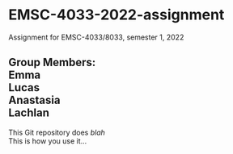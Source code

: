 # EMSC-4033-2022-assignment
Assignment for EMSC-4033/8033, semester 1, 2022

 **Group Members:**  
  Emma  
  Lucas  
  Anastasia  
  Lachlan    
---
  
  This Git repository does *blah*  
  This is how you use it...  
